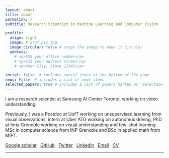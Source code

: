 ```yaml
---
layout: about
title: about
permalink: /
subtitle: Research Scientist in Machine Learning and Computer Vision

profile:
  align: right
  image: # prof_pic.jpg
  image_circular: false # crops the image to make it circular
  address: 
    # <p>555 your office number</p>
    # <p>123 your address street</p>
    # <p>Your City, State 12345</p>

social: false  # includes social icons at the bottom of the page
news: False  # includes a list of news items
selected_papers: true # includes a list of papers marked as "selected={true}"
---
```

I am a research scientist at Samsung AI Center Toronto, working on video understanding.

Previously, I was a Postdoc at UofT working on unsupervised learning from visual observations, intern at Uber ATG working on autonomus driving, PhD at Inria Grenoble working on visual understanding and few-shot learning.
MSc in computer science from INP Grenoble and BSc in applied math from MIPT. 
<br />

[Google scholar](https://scholar.google.com/citations?user=UOLJQTIAAAAJ&hl=en) &nbsp;
[GitHub](https://github.com/dvornikita) &nbsp;
[Twitter](https://twitter.com/dvornik_nikita) &nbsp;
[LinkedIn](https://www.linkedin.com/in/nikita-dvornik-660164152) &nbsp;
[Email](mailto:dvornik.nikita@gmail.com) &nbsp;
[CV](assets/pdf/example_pdf.pdf) &nbsp;

***



